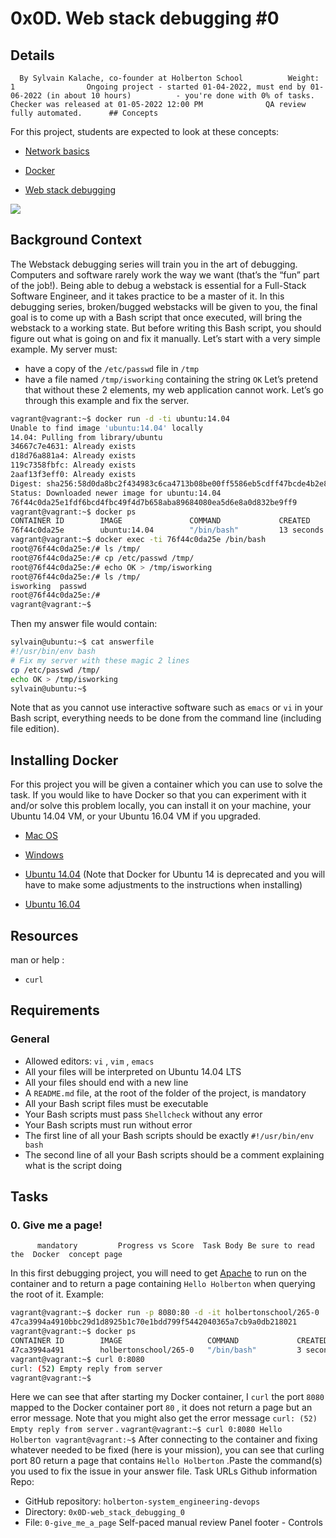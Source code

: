 # 0x0D. Web stack debugging #0
## Details
      By Sylvain Kalache, co-founder at Holberton School          Weight: 1                Ongoing project - started 01-04-2022, must end by 01-06-2022 (in about 10 hours)          - you're done with 0% of tasks.              Checker was released at 01-05-2022 12:00 PM              QA review fully automated.      ## Concepts
For this project, students are expected to look at these concepts:
* [Network basics](https://intranet.hbtn.io/concepts/33) 

* [Docker](https://intranet.hbtn.io/concepts/65) 

* [Web stack debugging](https://intranet.hbtn.io/concepts/68) 

 ![](https://s3.amazonaws.com/intranet-projects-files/holbertonschool-sysadmin_devops/265/uWLzjc8.jpg) 

## Background Context
The Webstack debugging series will train you in the art of debugging. Computers and software rarely work the way we want (that’s the “fun” part of the job!).
Being able to debug a webstack is essential for a Full-Stack Software Engineer, and it takes practice to be a master of it.
In this debugging series, broken/bugged webstacks will be given to you, the final goal is to come up with a Bash script that once executed, will bring the webstack to a working state. But before writing this Bash script, you should figure out what is going on and fix it manually.
Let’s start with a very simple example. My server must: 
* have a copy of the  ` /etc/passwd `  file in  ` /tmp ` 
* have a file named  ` /tmp/isworking `  containing the string  ` OK ` 
Let’s pretend that without these 2 elements, my web application cannot work.
Let’s go through this example and fix the server.
```bash
vagrant@vagrant:~$ docker run -d -ti ubuntu:14.04
Unable to find image 'ubuntu:14.04' locally
14.04: Pulling from library/ubuntu
34667c7e4631: Already exists
d18d76a881a4: Already exists
119c7358fbfc: Already exists
2aaf13f3eff0: Already exists
Digest: sha256:58d0da8bc2f434983c6ca4713b08be00ff5586eb5cdff47bcde4b2e88fd40f88
Status: Downloaded newer image for ubuntu:14.04
76f44c0da25e1fdf6bcd4fbc49f4d7b658aba89684080ea5d6e8a0d832be9ff9
vagrant@vagrant:~$ docker ps
CONTAINER ID        IMAGE               COMMAND             CREATED             STATUS              PORTS               NAMES
76f44c0da25e        ubuntu:14.04        "/bin/bash"         13 seconds ago      Up 12 seconds                           infallible_bhabha
vagrant@vagrant:~$ docker exec -ti 76f44c0da25e /bin/bash
root@76f44c0da25e:/# ls /tmp/
root@76f44c0da25e:/# cp /etc/passwd /tmp/
root@76f44c0da25e:/# echo OK > /tmp/isworking
root@76f44c0da25e:/# ls /tmp/
isworking  passwd
root@76f44c0da25e:/#
vagrant@vagrant:~$

```
Then my answer file would contain:
```bash
sylvain@ubuntu:~$ cat answerfile
#!/usr/bin/env bash
# Fix my server with these magic 2 lines
cp /etc/passwd /tmp/
echo OK > /tmp/isworking
sylvain@ubuntu:~$

```
Note that as you cannot use interactive software such as   ` emacs `   or   ` vi `   in your Bash script, everything needs to be done from the command line (including file edition).
## Installing Docker
For this project you will be given a container which you can use to solve the task.  If  you would like to have Docker so that you can experiment with it and/or solve this problem locally, you can install it on your machine, your Ubuntu 14.04 VM, or your Ubuntu 16.04 VM if you upgraded.
* [Mac OS](https://intranet.hbtn.io/rltoken/k_pbInP8sVHkPWS-7bUqDQ) 

* [Windows](https://intranet.hbtn.io/rltoken/AYZe8xA3hfdHoDlXMJuNpQ) 

* [Ubuntu 14.04](https://intranet.hbtn.io/rltoken/ynOBcBBvuYZPm9lSHFNcoQ) 
 (Note that Docker for Ubuntu 14 is deprecated and you will have to make some adjustments to the instructions when installing)
* [Ubuntu 16.04](https://intranet.hbtn.io/rltoken/tTuEaxo5gzKq23ZvgPODnA) 

## Resources
man or help :
*  ` curl ` 
## Requirements
### General
* Allowed editors:  ` vi ` ,  ` vim ` ,  ` emacs ` 
* All your files will be interpreted on Ubuntu 14.04 LTS
* All your files should end with a new line
* A  ` README.md `  file, at the root of the folder of the project, is mandatory
* All your Bash script files must be executable
* Your Bash scripts must pass  ` Shellcheck `  without any error
* Your Bash scripts must run without error
* The first line of all your Bash scripts should be exactly  ` #!/usr/bin/env bash ` 
* The second line of all your Bash scripts should be a comment explaining what is the script doing
## Tasks
### 0. Give me a page!
          mandatory         Progress vs Score  Task Body Be sure to read the  Docker  concept page
In this first debugging project, you will need to get  [Apache](https://intranet.hbtn.io/rltoken/B4vOap4dPNKxdZzBbepK7Q) 
  to run on the container and to return a page containing   ` Hello Holberton `   when querying the root of it.
Example:
```bash
vagrant@vagrant:~$ docker run -p 8080:80 -d -it holbertonschool/265-0
47ca3994a4910bbc29d1d8925b1c70e1bdd799f5442040365a7cb9a0db218021
vagrant@vagrant:~$ docker ps
CONTAINER ID        IMAGE                   COMMAND             CREATED             STATUS              PORTS                  NAMES
47ca3994a491        holbertonschool/265-0   "/bin/bash"         3 seconds ago       Up 2 seconds        0.0.0.0:8080->80/tcp   vigilant_tesla
vagrant@vagrant:~$ curl 0:8080
curl: (52) Empty reply from server
vagrant@vagrant:~$

```
Here we can see that after starting my Docker container, I   ` curl `   the port   ` 8080 `   mapped to the Docker container port   ` 80 `  , it does not return a page but an error message. Note that you might also get the error message   ` curl: (52) Empty reply from server `  .
 ` vagrant@vagrant:~$ curl 0:8080
Hello Holberton
vagrant@vagrant:~$
 ` After connecting to the container and fixing whatever needed to be fixed (here is your mission), you can see that curling port 80 return a page that contains   ` Hello Holberton `  .Paste the command(s) you used to fix the issue in your answer file.
 Task URLs  Github information Repo:
* GitHub repository:  ` holberton-system_engineering-devops ` 
* Directory:  ` 0x0D-web_stack_debugging_0 ` 
* File:  ` 0-give_me_a_page ` 
 Self-paced manual review  Panel footer - Controls 